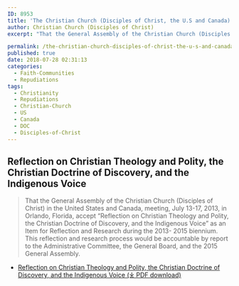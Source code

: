 ```yaml
---
ID: 8953
title: 'The Christian Church (Disciples of Christ, the U.S and Canada) Repudiates the Doctrine of Discovery'
author: Christian Church (Disciples of Christ)
excerpt: "That the General Assembly of the Christian Church (Disciples of Christ) in the United States and Canada, meeting, July 13-17, 2013, in Orlando, Florida, accept 'Reflection on Christian Theology and Polity, the Christian Doctrine of Discovery, and the Indigenous Voice'."

permalink: /the-christian-church-disciples-of-christ-the-u-s-and-canada/
published: true
date: 2018-07-28 02:31:13
categories:
  - Faith-Communities
  - Repudiations
tags:
  - Christianity
  - Repudiations
  - Christian-Church
  - US
  - Canada
  - DOC
  - Disciples-of-Christ
---
```

## Reflection on Christian Theology and Polity, the Christian Doctrine of Discovery, and the Indigenous Voice
> That the General Assembly of the Christian Church (Disciples of Christ) in the United States and Canada, meeting, July 13-17, 2013, in Orlando, Florida, accept “Reflection on Christian Theology and Polity, the Christian Doctrine of Discovery, and the Indigenous Voice” as an Item for Reflection and Research during the 2013- 2015 biennium. This reflection and research process would be accountable by report to the Administrative Committee, the General Board, and the 2015 General Assembly.

*   [Reflection on Christian Theology and Polity, the Christian Doctrine of Discovery, and the Indigenous Voice (⤓ PDF download)](/assets/pdfs/GA-1324-Reflection-on-Christian-Theology-Final.pdf)
